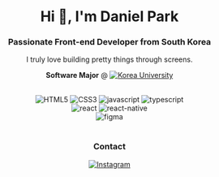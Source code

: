 <div align="center">
  <h1>Hi 👋, I'm Daniel Park</h1>
  <h3>Passionate Front-end Developer from South Korea</h3>
  <p>I truly love building pretty things through screens.</p>
</div>

<p align="center">
  <a style="text-decoration: none;" href="https://info.korea.ac.kr/info/under/sw_intro.do"><strong>Software Major</strong></a> @ 
  <a href="https://www.korea.ac.kr/mbshome/mbs/university/index.do">
    <img align="top" src="https://img.shields.io/badge/Korea%20University-red" alt="Korea University"/>
  </a>
</p>

<br />

<div align="center">
  <div>
    <img src="https://img.shields.io/badge/html5-%23E34F26.svg?style=flat-square&logo=html5&logoColor=white" alt="HTML5">
    <img src="https://img.shields.io/badge/css3-%231572B6.svg?style=flat-square&logo=css3&logoColor=white" alt="CSS3">
    <img src="https://img.shields.io/badge/javascript-%23323330.svg?style=flat-square&logo=javascript&logoColor=%23F7DF1E" alt="javascript">
    <img src="https://img.shields.io/badge/typescript-%23007ACC.svg?style=flat-square&logo=typescript&logoColor=white" alt="typescript">
  </div>
  <div>
    <img src="https://img.shields.io/badge/react-%2320232a.svg?style=flat-square&logo=react&logoColor=%2361DAFB" alt="react">
    <img src="https://img.shields.io/badge/react_native-%2320232a.svg?style=flat-square&logo=react&logoColor=%2361DAFB" alt="react-native">
  </div>
  <div>
    <img src="https://img.shields.io/badge/figma-%23F24E1E.svg?style=flat-square&logo=figma&logoColor=white" alt="figma">
  </div>
<div>

<br />

### Contact
[![Instagram](https://img.shields.io/badge/Instagram-%23E4405F.svg?logo=Instagram&logoColor=white)](https://instagram.com/pomiryu_)
